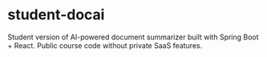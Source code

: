 # student-docai
Student version of AI-powered document summarizer built with Spring Boot + React. Public course code without private SaaS features.
